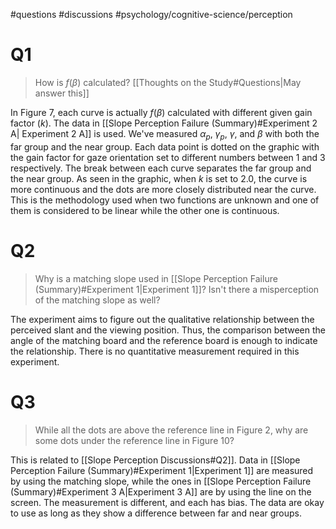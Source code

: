 #questions #discussions #psychology/cognitive-science/perception

# Q1

>How is $f(\beta)$ calculated? [[Thoughts on the Study#Questions|May answer this]]

In Figure 7, each curve is actually $f(\beta)$ calculated with different given gain factor ($k$). The data in [[Slope Perception Failure (Summary)#Experiment 2 A| Experiment 2 A]] is used. We've measured $\alpha_p$, $\gamma_p$, $\gamma$, and $\beta$ with both the far group and the near group. Each data point is dotted on the graphic with the gain factor for gaze orientation set to different numbers between 1 and 3 respectively. The break between each curve separates the far group and the near group. As seen in the graphic, when $k$ is set to $2.0$, the curve is more continuous and the dots are more closely distributed near the curve. This is the methodology used when two functions are unknown and one of them is considered to be linear while the other one is continuous.

# Q2

>Why is a matching slope used in [[Slope Perception Failure (Summary)#Experiment 1|Experiment 1]]? Isn't there a misperception of the matching slope as well?

The experiment aims to figure out the qualitative relationship between the perceived slant and the viewing position. Thus, the comparison between the angle of the matching board and the reference board is enough to indicate the relationship. There is no quantitative measurement required in this experiment.

# Q3

>While all the dots are above the reference line in Figure 2, why are some dots under the reference line in Figure 10?

This is related to [[Slope Perception Discussions#Q2]]. Data in [[Slope Perception Failure (Summary)#Experiment 1|Experiment 1]] are measured by using the matching slope, while the ones in [[Slope Perception Failure (Summary)#Experiment 3 A|Experiment 3 A]] are by using the line on the screen. The measurement is different, and each has bias. The data are okay to use as long as they show a difference between far and near groups.